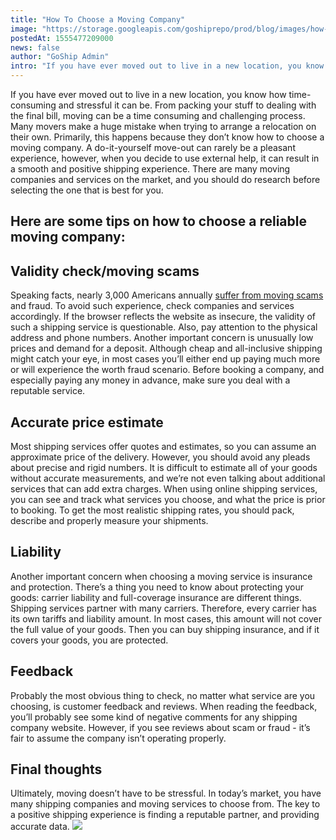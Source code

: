 ```yaml
---
title: "How To Choose a Moving Company"
image: "https://storage.googleapis.com/goshiprepo/prod/blog/images/how-to-choose-a-moving-company.jpg"
postedAt: 1555477209000
news: false
author: "GoShip Admin"
intro: "If you have ever moved out to live in a new location, you know how time-consuming and stressful it can be. From packing your stuff to dealing with the final bill, moving can be a time consuming and challenging process. Many movers make a huge mistake when trying to arrange a relocation on their own. Primarily, this happens because they don’t know how to choose a moving company. A do-it-yourself move-out can rarely be a pleasant experience, however, when you decide to use external help, it can result in a sm"
---
```

If you have ever moved out to live in a new location, you know how time-consuming and stressful it can be. From packing your stuff to dealing with the final bill, moving can be a time consuming and challenging process. Many movers make a huge mistake when trying to arrange a relocation on their own. Primarily, this happens because they don’t know how to choose a moving company. A do-it-yourself move-out can rarely be a pleasant experience, however, when you decide to use external help, it can result in a smooth and positive shipping experience. There are many moving companies and services on the market, and you should do research before selecting the one that is best for you.

**Here are some tips on how to choose a reliable moving company:**
------------------------------------------------------------------

**Validity check/moving scams**
-------------------------------

Speaking facts, nearly 3,000 Americans annually [suffer from moving scams](https://www.unigroupinc.com/newsroom/company-news/moving-fraud-affects-3000-americans) and fraud. To avoid such experience, check companies and services accordingly. If the browser reflects the website as insecure, the validity of such a shipping service is questionable. Also, pay attention to the physical address and phone numbers. Another important concern is unusually low prices and demand for a deposit. Although cheap and all-inclusive shipping might catch your eye, in most cases you’ll either end up paying much more or will experience the worth fraud scenario. Before booking a company, and especially paying any money in advance, make sure you deal with a reputable service.

**Accurate price estimate**
---------------------------

Most shipping services offer quotes and estimates, so you can assume an approximate price of the delivery. However, you should avoid any pleads about precise and rigid numbers. It is difficult to estimate all of your goods without accurate measurements, and we’re not even talking about additional services that can add extra charges. When using online shipping services, you can see and track what services you choose, and what the price is prior to booking. To get the most realistic shipping rates, you should pack, describe and properly measure your shipments.

**Liability**
-------------

Another important concern when choosing a moving service is insurance and protection. There’s a thing you need to know about protecting your goods: carrier liability and full-coverage insurance are different things. Shipping services partner with many carriers. Therefore, every carrier has its own tariffs and liability amount. In most cases, this amount will not cover the full value of your goods. Then you can buy shipping insurance, and if it covers your goods, you are protected.

**Feedback**
------------

Probably the most obvious thing to check, no matter what service are you choosing, is customer feedback and reviews. When reading the feedback, you’ll probably see some kind of negative comments for any shipping company website. However, if you see reviews about scam or fraud - it’s fair to assume the company isn’t operating properly.

**Final thoughts**
------------------

Ultimately, moving doesn’t have to be stressful. In today’s market, you have many shipping companies and moving services to choose from. The key to a positive shipping experience is finding a reputable partner, and providing accurate data. [![](https://www.goship.com/wp-content/uploads/2021/02/1ace89b4-fe28-40ff-a2a7-4cddc60fc9ec.png)](https://www.goship.com/)
